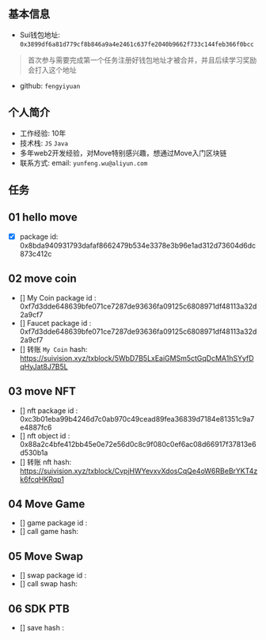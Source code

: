 ## 基本信息
- Sui钱包地址: `0x3899df6a81d779cf8b846a9a4e2461c637fe2040b9662f733c144feb366f0bcc`
> 首次参与需要完成第一个任务注册好钱包地址才被合并，并且后续学习奖励会打入这个地址
- github: `fengyiyuan`

## 个人简介
- 工作经验: 10年
- 技术栈: `JS` `Java`
- 多年web2开发经验，对Move特别感兴趣，想通过Move入门区块链
- 联系方式: email: `yunfeng.wu@aliyun.com` 

## 任务

##   01 hello move  
- [x] package id: 0x8bda940931793dafaf8662479b534e3378e3b96e1ad312d73604d6dc873c412c

##   02 move coin
- [] My Coin package id : 0xf7d3dde648639bfe071ce7287de93636fa09125c6808971df48113a32d2a9cf7
- [] Faucet package id : 0xf7d3dde648639bfe071ce7287de93636fa09125c6808971df48113a32d2a9cf7
- [] 转账 `My Coin` hash: https://suivision.xyz/txblock/5WbD7B5LxEaiGMSm5ctGqDcMA1hSYyfDqHyJat8J7B5L

##   03 move NFT
- [] nft package id : 0xc3b01eba99b4246d7c0ab970c49cead89fea36839d7184e81351c9a7e4887fc6
- [] nft object id : 0x88a2c4bfe412bb45e0e72e56d0c8c9f080c0ef6ac08d66917f37813e6d530b1a
- [] 转账 nft  hash: https://suivision.xyz/txblock/CvpjHWYevxvXdosCqQe4oW6RBeBrYKT4zk6fcqHKRqp1

##   04 Move Game
- [] game package id :
- [] call game hash:

##   05 Move Swap
- [] swap package id :
- [] call swap hash:

##   06 SDK PTB
- [] save hash :
